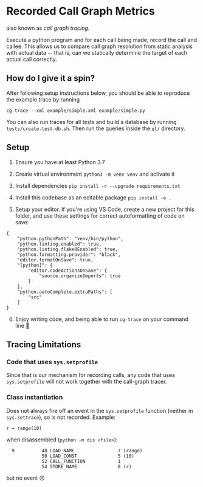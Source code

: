 # Recorded Call Graph Metrics

also known as _call graph tracing_.

Execute a python program and for each call being made, record the call and callee. This allows us to compare call graph resolution from static analysis with actual data -- that is, can we statically determine the target of each actual call correctly.

## How do I give it a spin?

After following setup instructions below, you should be able to reproduce the example trace by running

```
cg-trace --xml example/simple.xml example/simple.py
```

You can also run traces for all tests and build a database by running `tests/create-test-db.sh`. Then run the queries inside the `ql/` directory.


## Setup

1. Ensure you have at least Python 3.7

2. Create virtual environment `python3 -m venv venv` and activate it

3. Install dependencies `pip install -r --upgrade requirements.txt`

4. Install this codebase as an editable package `pip install -e .`

5. Setup your editor. If you're using VS Code, create a new project for this folder, and
   use these settings for correct autoformatting of code on save:
  ```
  {
      "python.pythonPath": "venv/bin/python",
      "python.linting.enabled": true,
      "python.linting.flake8Enabled": true,
      "python.formatting.provider": "black",
      "editor.formatOnSave": true,
      "[python]": {
          "editor.codeActionsOnSave": {
              "source.organizeImports": true
          }
      },
      "python.autoComplete.extraPaths": [
          "src"
      ]
  }
  ```

6. Enjoy writing code, and being able to run `cg-trace` on your command line :tada:


## Tracing Limitations

### Code that uses `sys.setprofile`

Since that is our mechanism for recording calls, any code that uses `sys.setprofile` will not work together with the call-graph tracer.

### Class instantiation

Does not always fire off an event in the `sys.setprofile` function (neither in `sys.settrace`), so is not recorded. Example:

```
r = range(10)
```

when disassembled (`python -m dis <file>`):

```
  9          48 LOAD_NAME                7 (range)
             50 LOAD_CONST               5 (10)
             52 CALL_FUNCTION            1
             54 STORE_NAME               8 (r)
```

but no event :disappointed:
